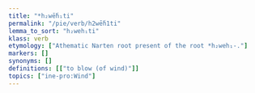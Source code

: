 ```yaml
---
title: "*h₂wḗh₁ti"
permalink: "/pie/verb/h2wḗh1ti"
lemma_to_sort: "h₂weh₁ti"
klass: verb
etymology: ["Athematic Narten root present of the root *h₂weh₁-."]
markers: []
synonyms: []
definitions: [["to blow (of wind)"]]
topics: ["ine-pro:Wind"]
---
```

